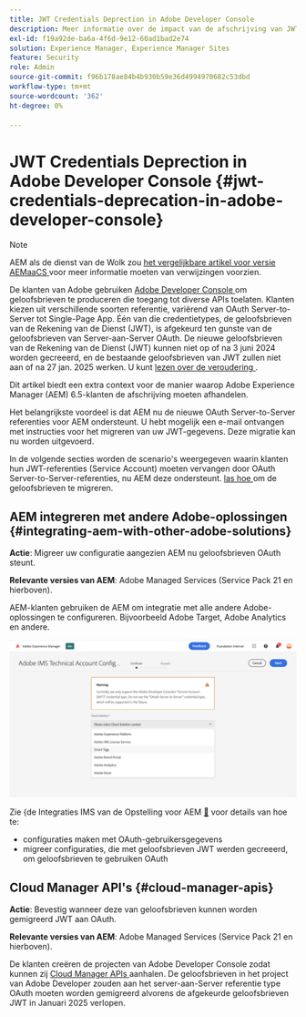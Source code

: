 ```yaml
---
title: JWT Credentials Deprection in Adobe Developer Console
description: Meer informatie over de impact van de afschrijving van JWT-referenties in Adobe Developer Console op AEM
exl-id: f19a92de-ba6a-4f6d-9e12-60ad1bad2e74
solution: Experience Manager, Experience Manager Sites
feature: Security
role: Admin
source-git-commit: f96b178ae84b4b930b59e36d4994970682c53dbd
workflow-type: tm+mt
source-wordcount: '362'
ht-degree: 0%

---
```


# JWT Credentials Deprection in Adobe Developer Console {#jwt-credentials-deprecation-in-adobe-developer-console}

>[!NOTE]
> AEM als de dienst van de Wolk zou [ het vergelijkbare artikel voor versie AEMaaCS ](https://experienceleague.adobe.com/docs/experience-manager-cloud-service/content/security/jwt-credentials-deprecation-in-adobe-developer-console.html) voor meer informatie moeten van verwijzingen voorzien.

De klanten van Adobe gebruiken [ Adobe Developer Console ](https://developer.adobe.com/console) om geloofsbrieven te produceren die toegang tot diverse APIs toelaten. Klanten kiezen uit verschillende soorten referentie, variërend van OAuth Server-to-Server tot Single-Page App. Één van die credentietypes, de geloofsbrieven van de Rekening van de Dienst (JWT), is afgekeurd ten gunste van de geloofsbrieven van Server-aan-Server OAuth. De nieuwe geloofsbrieven van de Rekening van de Dienst (JWT) kunnen niet op of na 3 juni 2024 worden gecreeerd, en de bestaande geloofsbrieven van JWT zullen niet aan of na 27 jan. 2025 werken. U kunt [ lezen over de veroudering ](https://developer.adobe.com/developer-console/docs/guides/authentication/ServerToServerAuthentication/migration).

Dit artikel biedt een extra context voor de manier waarop Adobe Experience Manager (AEM) 6.5-klanten de afschrijving moeten afhandelen.

Het belangrijkste voordeel is dat AEM nu de nieuwe OAuth Server-to-Server referenties voor AEM ondersteunt. U hebt mogelijk een e-mail ontvangen met instructies voor het migreren van uw JWT-gegevens. Deze migratie kan nu worden uitgevoerd.

In de volgende secties worden de scenario&#39;s weergegeven waarin klanten hun JWT-referenties (Service Account) moeten vervangen door OAuth Server-to-Server-referenties, nu AEM deze ondersteunt. [ las hoe ](https://developer.adobe.com/developer-console/docs/guides/authentication/ServerToServerAuthentication/migration#migration-overview) om de geloofsbrieven te migreren.

## AEM integreren met andere Adobe-oplossingen {#integrating-aem-with-other-adobe-solutions}

**Actie**: Migreer uw configuratie aangezien AEM nu geloofsbrieven OAuth steunt.

**Relevante versies van AEM**: Adobe Managed Services (Service Pack 21 en hierboven).

AEM-klanten gebruiken de AEM om integratie met alle andere Adobe-oplossingen te configureren. Bijvoorbeeld Adobe Target, Adobe Analytics en andere.

![ Integrerend AEM met andere oplossingen ](/help/sites-administering/assets/jwt-deprecation.png)

Zie &lbrace;de Integraties IMS van de Opstelling voor AEM [&#128279;](/help/sites-administering/setting-up-ims-integrations-for-aem.md) voor details van hoe te:

* configuraties maken met OAuth-gebruikersgegevens
* migreer configuraties, die met geloofsbrieven JWT werden gecreeerd, om geloofsbrieven te gebruiken OAuth

## Cloud Manager API&#39;s {#cloud-manager-apis}

**Actie**: Bevestig wanneer deze van geloofsbrieven kunnen worden gemigreerd JWT aan OAuth.

**Relevante versies van AEM**: Adobe Managed Services (Service Pack 21 en hierboven).

De klanten creëren de projecten van Adobe Developer Console zodat kunnen zij [ Cloud Manager APIs ](https://developer.adobe.com/experience-cloud/cloud-manager/guides/getting-started/create-api-integration/) aanhalen. De geloofsbrieven in het project van Adobe Developer zouden aan het server-aan-Server referentie type OAuth moeten worden gemigreerd alvorens de afgekeurde geloofsbrieven JWT in Januari 2025 verlopen.
